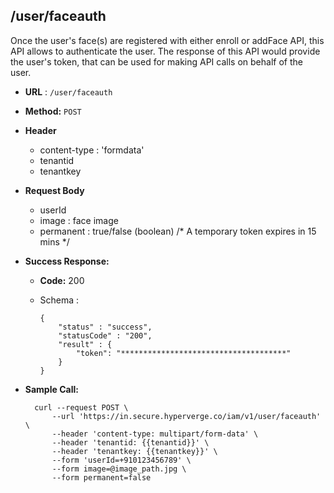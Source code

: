 ## /user/faceauth

Once the user's face(s) are registered with either enroll or addFace API, this API allows to authenticate the user. The response of this API would provide the user's token, that can be used for making API calls on behalf of the user.


* **URL** : `/user/faceauth`
  
* **Method:** `POST`

* **Header**
	
	- content-type : 'formdata'
	- tenantid 
	- tenantkey
	
* **Request Body**

	- userId
	- image : face image
	- permanent : true/false (boolean) /\* A temporary token expires in 15 mins \*/
  
* **Success Response:**

  * **Code:** 200 <br />
  * Schema : 
		
			
		{
			"status" : "success",
			"statusCode" : "200",
			"result" : {
				"token": "*************************************"
			}
		}
		
	

* **Sample Call:**

   	
    	curl --request POST \
			--url 'https://in.secure.hyperverge.co/iam/v1/user/faceauth' \
			--header 'content-type: multipart/form-data' \
			--header 'tenantid: {{tenantid}}' \
			--header 'tenantkey: {{tenantkey}}' \
			--form 'userId=+910123456789' \
			--form image=@image_path.jpg \
			--form permanent=false
    	
    	
